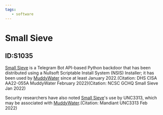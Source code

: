 ```yaml
---
tags:
   - software
---
```

# Small Sieve
## ID:S1035
[Small Sieve](software/S1035) is a Telegram Bot API-based Python backdoor that has been distributed using a Nullsoft Scriptable Install System (NSIS) Installer; it has been used by [MuddyWater](groups/G0069) since at least January 2022.(Citation: DHS CISA AA22-055A MuddyWater February 2022)(Citation: NCSC GCHQ Small Sieve Jan 2022)

Security researchers have also noted [Small Sieve](software/S1035)'s use by UNC3313, which may be associated with [MuddyWater](groups/G0069).(Citation: Mandiant UNC3313 Feb 2022)
